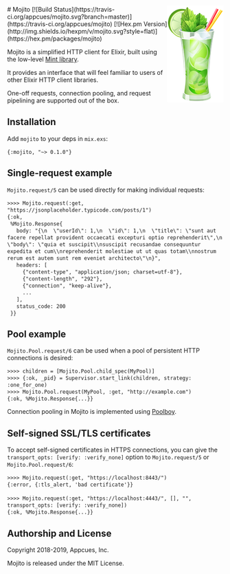 <img align="right" width="131" height="225" src="assets/mojito.png?raw=true">
# Mojito
[![Build Status](https://travis-ci.org/appcues/mojito.svg?branch=master)](https://travis-ci.org/appcues/mojito)
[![Hex.pm Version](http://img.shields.io/hexpm/v/mojito.svg?style=flat)](https://hex.pm/packages/mojito)

Mojito is a simplified HTTP client for Elixir, built using the
low-level [Mint library](https://github.com/ericmj/xhttp).

It provides an interface that will feel familiar to users of other
Elixir HTTP client libraries.

One-off requests, connection pooling, and request pipelining are
supported out of the box.

## Installation

Add `mojito` to your deps in `mix.exs`:

    {:mojito, "~> 0.1.0"}

## Single-request example

`Mojito.request/5` can be used directly for making individual
requests:

    >>>> Mojito.request(:get, "https://jsonplaceholder.typicode.com/posts/1")
    {:ok,
     %Mojito.Response{
       body: "{\n  \"userId\": 1,\n  \"id\": 1,\n  \"title\": \"sunt aut facere repellat provident occaecati excepturi optio reprehenderit\",\n  \"body\": \"quia et suscipit\\nsuscipit recusandae consequuntur expedita et cum\\nreprehenderit molestiae ut ut quas totam\\nnostrum rerum est autem sunt rem eveniet architecto\"\n}",
       headers: [
         {"content-type", "application/json; charset=utf-8"},
         {"content-length", "292"},
         {"connection", "keep-alive"},
         ...
       ],
       status_code: 200
     }}

## Pool example

`Mojito.Pool.request/6` can be used when a pool of persistent HTTP
connections is desired:

    >>>> children = [Mojito.Pool.child_spec(MyPool)]
    >>>> {:ok, _pid} = Supervisor.start_link(children, strategy: :one_for_one)
    >>>> Mojito.Pool.request(MyPool, :get, "http://example.com")
    {:ok, %Mojito.Response{...}}

Connection pooling in Mojito is implemented using
[Poolboy](https://github.com/devinus/poolboy).

## Self-signed SSL/TLS certificates

To accept self-signed certificates in HTTPS connections, you can give the
`transport_opts: [verify: :verify_none]` option to `Mojito.request/5`
or `Mojito.Pool.request/6`:

    >>>> Mojito.request(:get, "https://localhost:8443/")
    {:error, {:tls_alert, 'bad certificate'}}

    >>>> Mojito.request(:get, "https://localhost:4443/", [], "", transport_opts: [verify: :verify_none])
    {:ok, %Mojito.Response{...}}

## Authorship and License

Copyright 2018-2019, Appcues, Inc.

Mojito is released under the MIT License.
